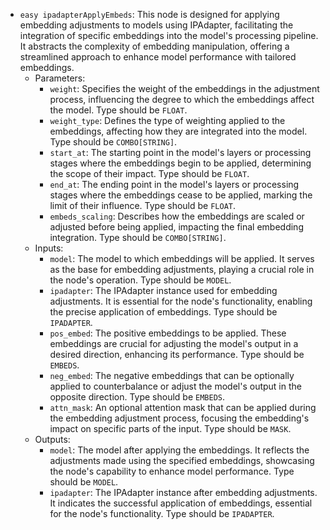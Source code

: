 - `easy ipadapterApplyEmbeds`: This node is designed for applying embedding adjustments to models using IPAdapter, facilitating the integration of specific embeddings into the model's processing pipeline. It abstracts the complexity of embedding manipulation, offering a streamlined approach to enhance model performance with tailored embeddings.
    - Parameters:
        - `weight`: Specifies the weight of the embeddings in the adjustment process, influencing the degree to which the embeddings affect the model. Type should be `FLOAT`.
        - `weight_type`: Defines the type of weighting applied to the embeddings, affecting how they are integrated into the model. Type should be `COMBO[STRING]`.
        - `start_at`: The starting point in the model's layers or processing stages where the embeddings begin to be applied, determining the scope of their impact. Type should be `FLOAT`.
        - `end_at`: The ending point in the model's layers or processing stages where the embeddings cease to be applied, marking the limit of their influence. Type should be `FLOAT`.
        - `embeds_scaling`: Describes how the embeddings are scaled or adjusted before being applied, impacting the final embedding integration. Type should be `COMBO[STRING]`.
    - Inputs:
        - `model`: The model to which embeddings will be applied. It serves as the base for embedding adjustments, playing a crucial role in the node's operation. Type should be `MODEL`.
        - `ipadapter`: The IPAdapter instance used for embedding adjustments. It is essential for the node's functionality, enabling the precise application of embeddings. Type should be `IPADAPTER`.
        - `pos_embed`: The positive embeddings to be applied. These embeddings are crucial for adjusting the model's output in a desired direction, enhancing its performance. Type should be `EMBEDS`.
        - `neg_embed`: The negative embeddings that can be optionally applied to counterbalance or adjust the model's output in the opposite direction. Type should be `EMBEDS`.
        - `attn_mask`: An optional attention mask that can be applied during the embedding adjustment process, focusing the embedding's impact on specific parts of the input. Type should be `MASK`.
    - Outputs:
        - `model`: The model after applying the embeddings. It reflects the adjustments made using the specified embeddings, showcasing the node's capability to enhance model performance. Type should be `MODEL`.
        - `ipadapter`: The IPAdapter instance after embedding adjustments. It indicates the successful application of embeddings, essential for the node's functionality. Type should be `IPADAPTER`.
